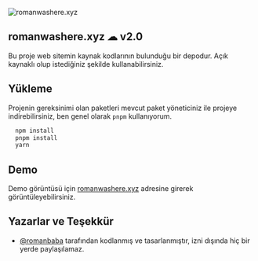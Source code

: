 
![romanwashere.xyz](https://cdn.discordapp.com/attachments/1140699500311236719/1179468189114048533/1_-bG_xAqurVd0T35ulOYu0Q_1.png)
## romanwashere.xyz ☁ v2.0
Bu proje web sitemin kaynak kodlarının bulunduğu bir depodur. Açık kaynaklı olup istediğiniz şekilde kullanabilirsiniz.


  
## Yükleme 
Projenin gereksinimi olan paketleri mevcut paket yöneticiniz ile projeye indirebilirsiniz, ben genel olarak `pnpm` kullanıyorum.

```bash 
  npm install
  pnpm install
  yarn
```
    
## Demo
Demo görüntüsü için [romanwashere.xyz](https://romanwashere.xyz/) adresine girerek görüntüleyebilirsiniz.

  
## Yazarlar ve Teşekkür

- [@romanbaba](https://www.github.com/romanbaba) tarafından kodlanmış ve tasarlanmıştır, izni dışında hiç bir yerde paylaşılamaz.

  
